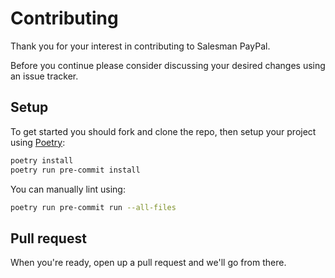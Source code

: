# Contributing

Thank you for your interest in contributing to Salesman PayPal.

Before you continue please consider discussing your desired changes using an issue tracker.

## Setup

To get started you should fork and clone the repo, then setup your project using [Poetry](https://python-poetry.org/):

```bash
poetry install
poetry run pre-commit install
```

You can manually lint using:
```bash
poetry run pre-commit run --all-files
```

## Pull request

When you're ready, open up a pull request and we'll go from there.
